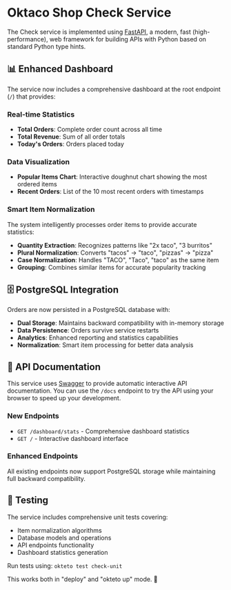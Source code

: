 # Oktaco Shop Check Service

The Check service is implemented using [FastAPI](https://fastapi.tiangolo.com/), a modern, fast (high-performance), web framework for building APIs with Python based on standard Python type hints. 

## 📊 Enhanced Dashboard

The service now includes a comprehensive dashboard at the root endpoint (`/`) that provides:

### Real-time Statistics
- **Total Orders**: Complete order count across all time
- **Total Revenue**: Sum of all order totals
- **Today's Orders**: Orders placed today

### Data Visualization
- **Popular Items Chart**: Interactive doughnut chart showing the most ordered items
- **Recent Orders**: List of the 10 most recent orders with timestamps

### Smart Item Normalization
The system intelligently processes order items to provide accurate statistics:
- **Quantity Extraction**: Recognizes patterns like "2x taco", "3 burritos" 
- **Plural Normalization**: Converts "tacos" → "taco", "pizzas" → "pizza"
- **Case Normalization**: Handles "TACO", "Taco", "taco" as the same item
- **Grouping**: Combines similar items for accurate popularity tracking

## 🗄️ PostgreSQL Integration

Orders are now persisted in a PostgreSQL database with:
- **Dual Storage**: Maintains backward compatibility with in-memory storage
- **Data Persistence**: Orders survive service restarts
- **Analytics**: Enhanced reporting and statistics capabilities
- **Normalization**: Smart item processing for better data analysis

## 🔧 API Documentation

This service uses [Swagger](https://github.com/swagger-api/swagger-ui) to provide automatic interactive API documentation. You can use the `/docs` endpoint to try the API using your browser to speed up your development.

### New Endpoints
- `GET /dashboard/stats` - Comprehensive dashboard statistics
- `GET /` - Interactive dashboard interface

### Enhanced Endpoints
All existing endpoints now support PostgreSQL storage while maintaining full backward compatibility.

## 🧪 Testing

The service includes comprehensive unit tests covering:
- Item normalization algorithms
- Database models and operations  
- API endpoints functionality
- Dashboard statistics generation

Run tests using: `okteto test check-unit`

This works both in "deploy" and "okteto up" mode. 🚀
